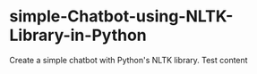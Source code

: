 # simple-Chatbot-using-NLTK-Library-in-Python
Create a simple chatbot with Python's NLTK library.
Test content
